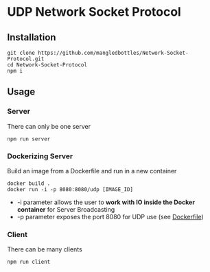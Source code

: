 # UDP Network Socket Protocol

## Installation
```
git clone https://github.com/mangledbottles/Network-Socket-Protocol.git
cd Network-Socket-Protocol
npm i
```
## Usage

### Server
There can only be one server
```
npm run server
```

### Dockerizing Server
Build an image from a Dockerfile and run in a new container
```docker
docker build .
docker run -i -p 8080:8080/udp [IMAGE_ID]
```
- -i parameter allows the user to **work with IO inside the Docker container** for Server Broadcasting
- -p parameter exposes the port 8080 for UDP use (see [Dockerfile](./Dockerfile))

### Client
There can be many clients
```
npm run client
```
